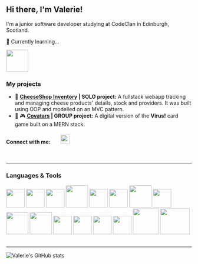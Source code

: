 ## Hi there, I'm Valerie!
I'm a junior software developer studying at CodeClan in Edinburgh, Scotland.
<br />

🌱 Currently learning...
<br />

<img height="60px" src="https://cdn.jsdelivr.net/gh/devicons/devicon/icons/java/java-original-wordmark.svg" />

### My projects
- 🧀 **[CheeseShop Inventory](https://github.com/Vallalika/Cheese_shop_inventory) | SOLO project:** A fullstack webapp tracking and managing cheese products' details, stock and providers. It was built using OOP and modelled on an MVC pattern.
- 🦠 🎮 **[Covatars](https://github.com/Vallalika/CodeClan_Virus_Game) | GROUP project:** A digital version of the **Virus!** card game built on a MERN stack.

#### Connect with me:  <a href="https://www.linkedin.com/in/valerie-bayard-441ba7197"><img height="25px" src="https://cdn.jsdelivr.net/gh/devicons/devicon/icons/linkedin/linkedin-original.svg" /></a>
<br />
<hr />

### Languages & Tools
<span>
  <img width="50px" src="https://cdn.jsdelivr.net/gh/devicons/devicon/icons/python/python-original-wordmark.svg" />
  <img width="50px" src="https://cdn.jsdelivr.net/gh/devicons/devicon/icons/javascript/javascript-original.svg" />
  <img width="50px" src="https://cdn.jsdelivr.net/gh/devicons/devicon/icons/react/react-original-wordmark.svg" />
  <img height="60px" src="https://cdn.jsdelivr.net/gh/devicons/devicon/icons/java/java-original-wordmark.svg" />
  <img width="50px" src="https://cdn.jsdelivr.net/gh/devicons/devicon/icons/html5/html5-original-wordmark.svg" />
  <img width="50px" src="https://cdn.jsdelivr.net/gh/devicons/devicon/icons/css3/css3-original-wordmark.svg" />
  <img width="60px" height="60px" src="https://cdn.jsdelivr.net/gh/devicons/devicon/icons/flask/flask-original-wordmark.svg" />          
  <img width="50px" src="https://cdn.jsdelivr.net/gh/devicons/devicon/icons/express/express-original.svg" />            
  <img width="60px" height="60px" src="https://cdn.jsdelivr.net/gh/devicons/devicon/icons/postgresql/postgresql-original-wordmark.svg" />
  <img width="60px" src="https://cdn.jsdelivr.net/gh/devicons/devicon/icons/mongodb/mongodb-original-wordmark.svg" />
  <img width="50px" src="https://cdn.jsdelivr.net/gh/devicons/devicon/icons/vscode/vscode-original-wordmark.svg" />
  <img width="50px" src="https://cdn.jsdelivr.net/gh/devicons/devicon/icons/intellij/intellij-original.svg" />
  <img width="50px" src="https://cdn.jsdelivr.net/gh/devicons/devicon/icons/git/git-original-wordmark.svg" />
  <img width="50px" src="https://cdn.jsdelivr.net/gh/devicons/devicon/icons/github/github-original-wordmark.svg" />
  <img width="70px" height="70px" src="https://cdn.jsdelivr.net/gh/devicons/devicon/icons/trello/trello-plain-wordmark.svg" />
  <img width="80px" height="70px" src="https://cdn.jsdelivr.net/gh/devicons/devicon/icons/slack/slack-original-wordmark.svg" />
</span>
<br />
<br />

<hr />

![Valerie's GitHub stats](https://github-readme-stats.vercel.app/api?username=Vallalika)

